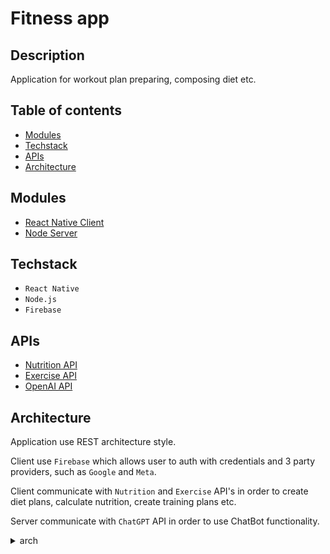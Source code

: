 # Fitness app

## Description

Application for workout plan preparing, composing diet etc.

## Table of contents

- [Modules](#modules)
- [Techstack](#techstack)
- [APIs](#apis)
- [Architecture](#architecture)

## Modules

- [React Native Client](https://github.com/wojciechszmelczerczyk/react-native-fit-health-ui)
- [Node Server](https://github.com/wojciechszmelczerczyk/node-fit-health-api)

## Techstack

- `React Native`
- `Node.js`
- `Firebase`

## APIs

- [Nutrition API](https://www.edamam.com/)
- [Exercise API](https://rapidapi.com/mortimerbrian135/api/exerciseapi3)
- [OpenAI API](https://platform.openai.com/docs/guides/chat)

## Architecture

Application use REST architecture style.

Client use `Firebase` which allows user to auth with credentials and 3 party providers, such as `Google` and `Meta`.

Client communicate with `Nutrition` and `Exercise` API's in order to create diet plans, calculate nutrition, create training plans etc.

Server communicate with `ChatGPT` API in order to use ChatBot functionality.

<details>

<summary>arch</summary>

<img src="./.github/img/app-arch.png" />

</details>
